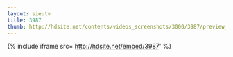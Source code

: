 ```yaml
---
layout: sieutv
title: 3987
thumb: http://hdsite.net/contents/videos_screenshots/3000/3987/preview_360p.mp4.jpg
---
```

{% include iframe src='http://hdsite.net/embed/3987' %}
 
